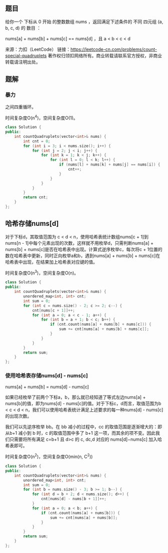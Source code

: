 ## 题目

给你一个 下标从 0 开始 的整数数组 nums ，返回满足下述条件的 不同 四元组 (a, b, c, d) 的 数目 ：

nums[a] + nums[b] + nums[c] == nums[d] ，且
a < b < c < d

来源：力扣（LeetCode）
链接：https://leetcode-cn.com/problems/count-special-quadruplets
著作权归领扣网络所有。商业转载请联系官方授权，非商业转载请注明出处。

## 题解

### 暴力

之间四重循环。

时间复杂度O(n<sup>4</sup>)，空间复杂度O(1)。

```c++
class Solution {
public:
    int countQuadruplets(vector<int>& nums) {
        int cnt = 0;
        for (int i = 3; i < nums.size(); i++) {
            for (int j = 2; j < i; j++) {
                for (int k = 1; k < j; k++) {
                    for (int l = 0; l < k; l++) {
                        if (nums[l] + nums[k] + nums[j] == nums[i]) {
                            cnt++;
                        }
                    }
                }
            }
        }
        return cnt;
    }
};
```

## 哈希存储nums[d]

对于下标d，其取值范围为 c < d < n，使用哈希表统计数组nums[c + 1]到nums[n - 1]中每个元素出现的次数，这样就不用枚举d，只需判断nums[a] + nums[b] + nums[c]是否在哈希表中出现。计算式逆序枚举c，每次将c + 1位置的数在哈希表中更新，同时正向枚举a和b，遇到nums[a] + nums[b] + nums[c]在哈希表中出现，在结果加上哈希表对应键的值。

时间复杂度O(n<sup>3</sup>)，空间复杂度O(n)。

```c++
class Solution {
public:
    int countQuadruplets(vector<int>& nums) {
        unordered_map<int, int> cnt;
        int sum = 0;
        for (int c = nums.size() - 2; c >= 2; c--) {
            cnt[nums[c + 1]]++;
            for (int a = 0; a < c - 1; a++) {
                for (int b = a + 1; b < c; b++) {
                    if (cnt.count(nums[a] + nums[b] + nums[c])) {
                        sum += cnt[nums[a] + nums[b] + nums[c]];
                    }
                }
            }
        }
        return sum;
    }
};
```

### 使用哈希表存储nums[d] - nums[c]

nums[a] + nums[b] = nums[d] - nums[c]

如果已经枚举了前两个下标a，b，那么就已经知道了等式左边nums[a] + nums[b]的值，即为nums[d] - nums[c]的值。对于下标c，d而言，取值范围为b < c < d < n，我们可以使用哈希表统计满足上述要求的每一种nums[d] - nums[c]的出现次数。

我们可以先逆序枚举 bb。在 bb 减小的过程中，cc 的取值范围是逐渐增大的：即从b+1 减小到 b 时，c 的取值范围中多了 b+1 这一项，而其余的项不变。因此我们只需要将所有满足 c=b+1 且 d>c 的 c, dc,d 对应的 nums[d]−nums[c] 加入哈希表即可。

时间复杂度O(n<sup>2</sup>)，空间复杂度O(min(n, C<sup>2</sup>))

```c++
class Solution {
public:
    int countQuadruplets(vector<int>& nums) {
        unordered_map<int, int> cnt;
        int sum = 0;
        for (int b = nums.size() - 3; b >= 1; b--) {
            for (int d = b + 2; d < nums.size(); d++) {
                cnt[nums[d] - nums[b + 1]]++;
            }
            for (int a = 0; a < b; a++) {
                if (cnt.count(nums[a] + nums[b])) {
                    sum += cnt[nums[a] + nums[b]];
                }
            }
        }
        return sum;
    }
};
```

